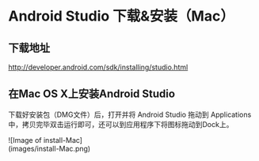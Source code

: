 # Android Studio 下载&安装（Mac）

## 下载地址

http://developer.android.com/sdk/installing/studio.html

## 在Mac OS X上安装Android Studio

下载好安装包（DMG文件）后，打开并将 Android Studio 拖动到 Applications 中，拷贝完毕双击运行即可，还可以到应用程序下将图标拖动到Dock上。

![Image of install-Mac]		
(images/install-Mac.png)
